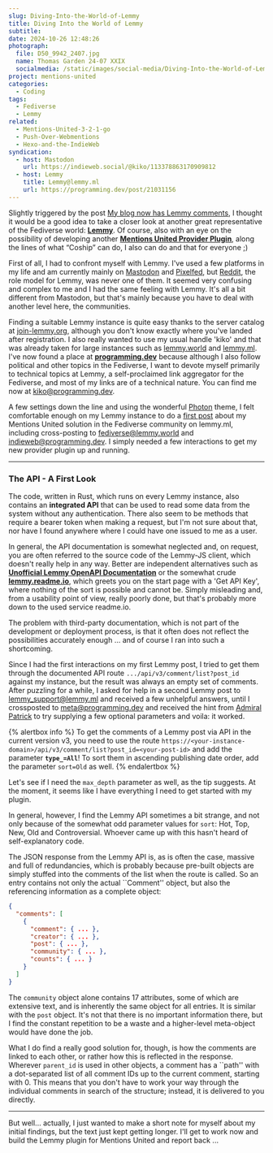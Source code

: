 ```yaml
---
slug: Diving-Into-the-World-of-Lemmy
title: Diving Into the World of Lemmy
subtitle:
date: 2024-10-26 12:48:26
photograph:
  file: D50_9942_2407.jpg
  name: Thomas Garden 24-07 XXIX
  socialmedia: /static/images/social-media/Diving-Into-the-World-of-Lemmy.png
project: mentions-united
categories:
  - Coding
tags:
  - Fediverse
  - Lemmy
related:
  - Mentions-United-3-2-1-go
  - Push-Over-Webmentions
  - Hexo-and-the-IndieWeb
syndication:
  - host: Mastodon
    url: https://indieweb.social/@kiko/113378863170909812
  - host: Lemmy
    title: Lemmy@lemmy.ml
    url: https://programming.dev/post/21031156
---
```


Slightly triggered by the post [My blog now has Lemmy comments](https://blog.coship.fyi/blog/lemmy-comments/), I thought it would be a good idea to take a closer look at another great representative of the Fediverse world: [**Lemmy**](https://en.wikipedia.org/wiki/Lemmy_(social_network)). Of course, also with an eye on the possibility of developing another [**Mentions United Provider Plugin**](https://github.com/kristofzerbe/Mentions-United?tab=readme-ov-file#provider-plugins), along the lines of what “Coship” can do, I also can do and that for everyone ;)

<!-- more -->

First of all, I had to confront myself with Lemmy. I've used a few platforms in my life and am currently mainly on [Mastodon](https://indieweb.social) and [Pixelfed](https://pixelfed.social), but [Reddit](https://en.wikipedia.org/wiki/Reddit), the role model for Lemmy, was never one of them. It seemed very confusing and complex to me and I had the same feeling with Lemmy. It's all a bit different from Mastodon, but that's mainly because you have to deal with another level here, the communities.

Finding a suitable Lemmy instance is quite easy thanks to the server catalog at [join-lemmy.org](https://join-lemmy.org/instances), although you don't know exactly where you've landed after registration. I also really wanted to use my usual handle 'kiko' and that was already taken for large instances such as [lemmy.world](https://lemmy.world) and [lemmy.ml](https://lemmy.ml). I've now found a place at [**programming.dev**](https://programming.dev) because although I also follow political and other topics in the Fediverse, I want to devote myself primarily to technical topics at Lemmy, a self-proclaimed link aggregator for the Fediverse, and most of my links are of a technical nature. You can find me now at [kiko@programming.dev](https://programming.dev/u/kiko).

A few settings down the line and using the wonderful [Photon](https://github.com/Xyphyn/photon) theme, I felt comfortable enough on my Lemmy instance to do a [first post](https://programming.dev/post/20878811) about my Mentions United solution in the Fediverse community on lemmy.ml, including cross-posting to [fediverse@lemmy.world](https://programming.dev/post/20880252) and [indieweb@programming.dev](https://programming.dev/post/20881358). I simply needed a few interactions to get my new provider plugin up and running.

---

### The API - A First Look

The code, written in Rust, which runs on every Lemmy instance, also contains an **integrated API** that can be used to read some data from the system without any authentication. There also seem to be methods that require a bearer token when making a request, but I'm not sure about that, nor have I found anywhere where I could have one issued to me as a user.

In general, the API documentation is somewhat neglected and, on request, you are often referred to the source code of the Lemmy-JS client, which doesn't really help in any way. Better are independent alternatives such as [**Unofficial Lemmy OpenAPI Documentation**](https://mv-gh.github.io/lemmy_openapi_spec/) or the somewhat crude [**lemmy.readme.io**](https://lemmy.readme.io/), which greets you on the start page with a 'Get API Key', where nothing of the sort is possible and cannot be. Simply misleading and, from a usability point of view, really poorly done, but that's probably more down to the used service readme.io.

The problem with third-party documentation, which is not part of the development or deployment process, is that it often does not reflect the possibilities accurately enough ... and of course I ran into such a shortcoming.

Since I had the first interactions on my first Lemmy post, I tried to get them through the documented API route ``.../api/v3/comment/list?post_id`` against my instance, but the result was always an empty set of comments. After puzzling for a while, I asked for help in a second Lemmy post to [lemmy_support@lemmy.ml](https://p.programming.dev/post/programming.dev/2095422) and received a few unhelpful answers, until I crossposted to [meta@programming.dev](https://programming.dev/post/20968051) and received the hint from [Admiral Patrick](https://dubvee.org/u/ptz) to try supplying a few optional parameters and voila: it worked.

{% alertbox info %}
To get the comments of a Lemmy post via API in the current version v3, you need to use the route ``https://<your-instance-domain>/api/v3/comment/list?post_id=<your-post-id>`` and add the parameter **``type_=All``**! To sort them in ascending publishing date order, add the parameter ``sort=Old`` as well.
{% endalertbox %}

Let's see if I need the ``max_depth`` parameter as well, as the tip suggests. At the moment, it seems like I have everything I need to get started with my plugin.

In general, however, I find the Lemmy API sometimes a bit strange, and not only because of the somewhat odd parameter values for ``sort``: Hot, Top, New, Old and Controversial. Whoever came up with this hasn't heard of self-explanatory code.

The JSON response from the Lemmy API is, as is often the case, massive and full of redundancies, which is probably because pre-built objects are simply stuffed into the comments of the list when the route is called. So an entry contains not only the actual ``Comment'' object, but also the referencing information as a complete object:

```json
{ 
  "comments": [
    {
      "comment": { ... },
      "creator": { ... },
      "post": { ... },
      "community": { ... },
      "counts": { ... }
    }
  ]
}
```

The ``community`` object alone contains 17 attributes, some of which are extensive text, and is inherently the same object for all entries. It is similar with the ``post`` object. It's not that there is no important information there, but I find the constant repetition to be a waste and a higher-level meta-object would have done the job.

What I do find a really good solution for, though, is how the comments are linked to each other, or rather how this is reflected in the response. Wherever ``parent_id`` is used in other objects, a comment has a ``path'' with a dot-separated list of all comment IDs up to the current comment, starting with 0. This means that you don't have to work your way through the individual comments in search of the structure; instead, it is delivered to you directly.

---

But well... actually, I just wanted to make a short note for myself about my initial findings, but the text just kept getting longer. I'll get to work now and build the Lemmy plugin for Mentions United and report back ...